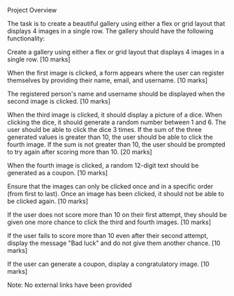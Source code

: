 Project Overview

The task is to create a beautiful gallery using either a flex or grid layout that displays 4 images in a single row. The gallery should have the following functionality:

Create a gallery using either a flex or grid layout that displays 4 images in a single row. [10 marks]

When the first image is clicked, a form appears where the user can register themselves by providing their name, email, and username. [10 marks]

The registered person's name and username should be displayed when the second image is clicked. [10 marks]

When the third image is clicked, it should display a picture of a dice. When clicking the dice, it should generate a random number between 1 and 6. The user should be able to click the dice 3 times. If the sum of the three generated values is greater than 10, the user should be able to click the fourth image. If the sum is not greater than 10, the user should be prompted to try again after scoring more than 10. [20 marks]

When the fourth image is clicked, a random 12-digit text should be generated as a coupon. [10 marks]

Ensure that the images can only be clicked once and in a specific order (from first to last). Once an image has been clicked, it should not be able to be clicked again. [10 marks]

If the user does not score more than 10 on their first attempt, they should be given one more chance to click the third and fourth images. [10 marks]

If the user fails to score more than 10 even after their second attempt, display the message "Bad luck" and do not give them another chance. [10 marks]

If the user can generate a coupon, display a congratulatory image. [10 marks]

Note: No external links have been provided